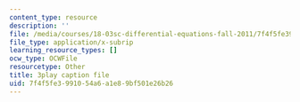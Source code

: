 ```yaml
---
content_type: resource
description: ''
file: /media/courses/18-03sc-differential-equations-fall-2011/7f4f5fe3991054a6a1e89bf501e26b26_-0_vZ4t-q0I.vtt
file_type: application/x-subrip
learning_resource_types: []
ocw_type: OCWFile
resourcetype: Other
title: 3play caption file
uid: 7f4f5fe3-9910-54a6-a1e8-9bf501e26b26
---
```

